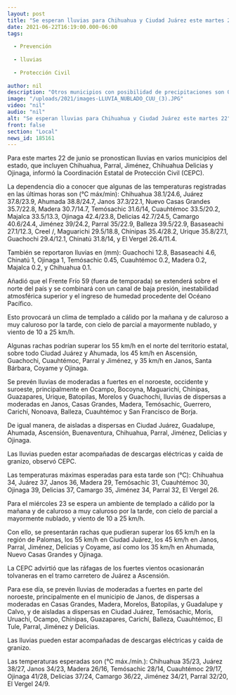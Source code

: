 ```yaml
---
layout: post
title: "Se esperan lluvias para Chihuahua y Ciudad Juárez este martes 22"
date: 2021-06-22T16:19:00.000-06:00
tags:
  
  - Prevención
  
  - lluvias
  
  - Protección Civil
  
author: nil
description: "Otros municipios con posibilidad de precipitaciones son Ocampo, Bocoyna, Maguarichi, Chínipas, Guazapares, Urique, Batopilas, Morelos, Guachochi, Janos, Casas Grandes, Madera, Temósachic,"
image: "/uploads/2021/images-LLUVIA_NUBLADO_CUU_(3).JPG"
video: "nil"
audio: "nil"
alt: "Se esperan lluvias para Chihuahua y Ciudad Juárez este martes 22"
front: false
section: "Local"
news_id: 185161
---
```


Para este martes 22 de junio se pronostican lluvias en varios municipios del estado, que incluyen Chihuahua, Parral, Jiménez, Chihuahua Delicias y Ojinaga, informó la Coordinación Estatal de Protección Civil (CEPC).

 

La dependencia dio a conocer que algunas de las temperaturas registradas en las últimas horas son (°C máx/min): Chihuahua 38.1/24.6, Juárez 37.8/23.9, Ahumada 38.8/24.7, Janos 37.3/22.1, Nuevo Casas Grandes 35.7/22.8, Madera 30.7/14.7, Temósachic 31.6/14, Cuauhtémoc 33.5/20.2, Majalca 33.5/13.3, Ojinaga 42.4/23.8, Delicias 42.7/24.5, Camargo 40.6/24.4, Jiménez 39/24.2, Parral 35/22.9, Balleza 39.5/22.9, Basaseachi 27.1/12.3, Creel /, Maguarichi 29.5/18.8, Chínipas 35.4/28.2, Urique 35.8/27.1, Guachochi 29.4/12.1, Chinatú 31.8/14, y El Vergel 26.4/11.4.

 

También se reportaron lluvias en (mm): Guachochi 12.8, Basaseachi 4.6, Chinatú 1, Ojinaga 1, Temósachic 0.45, Cuauhtémoc 0.2, Madera 0.2, Majalca 0.2, y Chihuahua 0.1.

 

Añadió que el Frente Frío 59 (fuera de temporada) se extenderá sobre el norte del país y se combinará con un canal de baja presión, inestabilidad atmosférica superior y el ingreso de humedad procedente del Océano Pacífico.

 

Esto provocará un clima de templado a cálido por la mañana y de caluroso a muy caluroso por la tarde, con cielo de parcial a mayormente nublado, y viento de 10 a 25 km/h.

 

Algunas rachas podrían superar los 55 km/h en el norte del territorio estatal, sobre todo Ciudad Juárez y Ahumada, los 45 km/h en Ascensión, Guachochi, Cuauhtémoc, Parral y Jiménez, y 35 km/h en Janos, Santa Bárbara, Coyame y Ojinaga.

 

Se prevén lluvias de moderadas a fuertes en el noroeste, occidente y suroeste, principalmente en Ocampo, Bocoyna, Maguarichi, Chínipas, Guazapares, Urique, Batopilas, Morelos y Guachochi, lluvias de dispersas a moderadas en Janos, Casas Grandes, Madera, Temósachic, Guerrero, Carichí, Nonoava, Balleza, Cuauhtémoc y San Francisco de Borja.

 

De igual manera, de aisladas a dispersas en Ciudad Juárez, Guadalupe, Ahumada, Ascensión, Buenaventura, Chihuahua, Parral, Jiménez, Delicias y Ojinaga.

 

Las lluvias pueden estar acompañadas de descargas eléctricas y caída de granizo, observó CEPC.

 

Las temperaturas máximas esperadas para esta tarde son (°C): Chihuahua 34, Juárez 37, Janos 36, Madera 29, Temósachic 31, Cuauhtémoc 30, Ojinaga 39, Delicias 37, Camargo 35, Jiménez 34, Parral 32, El Vergel 26.

 

Para el miércoles 23 se espera un ambiente de templado a cálido por la mañana y de caluroso a muy caluroso por la tarde, con cielo de parcial a mayormente nublado, y viento de 10 a 25 km/h.

 

Con ello, se presentarán rachas que pudieran superar los 65 km/h en la región de Palomas, los 55 km/h en Ciudad Juárez, los 45 km/h en Janos, Parral, Jiménez, Delicias y Coyame, así como los 35 km/h en Ahumada, Nuevo Casas Grandes y Ojinaga.

 

La CEPC advirtió que las ráfagas de los fuertes vientos ocasionarán tolvaneras en el tramo carretero de Juárez a Ascensión.

 

Para ese día, se prevén lluvias de moderadas a fuertes en parte del noroeste, principalmente en el municipio de Janos, de dispersas a moderadas en Casas Grandes, Madera, Morelos, Batopilas, y Guadalupe y Calvo, y de aisladas a dispersas en Ciudad Juárez, Temósachic, Moris, Uruachi, Ocampo, Chínipas, Guazapares, Carichí, Balleza, Cuauhtémoc, El Tule, Parral, Jiménez y Delicias.

 

Las lluvias pueden estar acompañadas de descargas eléctricas y caída de granizo.

 

Las temperaturas esperadas son (°C máx./mín.): Chihuahua 35/23, Juárez 38/27, Janos 34/23, Madera 26/16, Temósachic 28/14, Cuauhtémoc 29/17, Ojinaga 41/28, Delicias 37/24, Camargo 36/22, Jiménez 34/21, Parral 32/20, El Vergel 24/9.